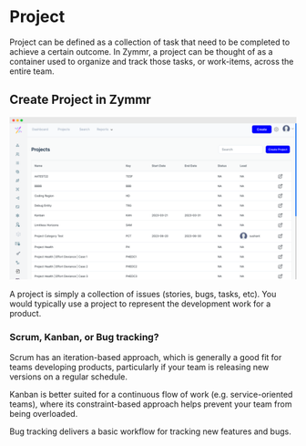 # Project

Project can be defined as a collection of task that need to be completed to achieve a certain outcome. In Zymmr, a project can be thought of as a container used to organize and track those tasks, or work-items, across the entire team.

## Create Project in Zymmr

![](/static/projects/project-list-1.png)

A project is simply a collection of issues (stories, bugs, tasks, etc). You would typically use a project to represent the development work for a product.

### Scrum, Kanban, or Bug tracking? 

Scrum has an iteration-based approach, which is generally a good fit for teams developing products, particularly if your team is releasing new versions on a regular schedule. 

Kanban is better suited for a continuous flow of work (e.g. service-oriented teams), where its constraint-based approach helps prevent your team from being overloaded.

Bug tracking delivers a basic workflow for tracking new features and bugs.




